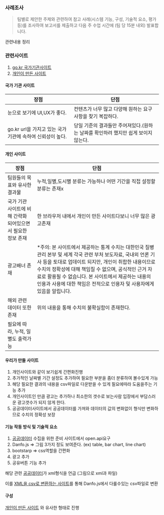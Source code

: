 ### 사례조사

>팀별로 제안한 주제와 관련하여 참고 사례(시스템 기능, 구성, 기술적 요소, 평가 등)를 조사하여 보고서를 제출하고 다음 주 수업 시간에 (팀 당 15분 내외) 발표합니다.
 

관련내용 정리

### 관련사이트
1. [go.kr 국가기관사이트](http://ncov.mohw.go.kr/bdBoardList_Real.do?brdId=1&brdGubun=13&ncvContSeq=&contSeq=&board_id=&gubun=)
2. [개인이 만든 사이트](https://coronaboard.kr/)

#### 국가 기관 사이트

|장점|단점|
|------|---
|눈으로 보기에 UI,UX가 좋다.| 컨텐츠가 너무 많고 다양해 원하는 요구사항을 찾기 복잡하다.
|go.kr url을 가지고 있는 국가기관에 속하여 신뢰성이 높다.|당일 기준의 결과들만 주어져있다.(원하는 날짜를 확인하려 했지만 쉽게 보이지않는다.


#### 개인 사이트
|장점|단점|
|------|---|
|팀원들의 목표와 유사한 결과물| 누적,일별,도시별 분류는 가능하나 어떤 기간을 직접 설정할 분류는 존재x
|국가 기관 사이트에 비해 간략화 되어있으면서 필요한 정보 존재|한 브라우저 내에서 개인이 만든 사이트다보니 너무 많은 광고존재
|광고배너 존재|*주의: 본 사이트에서 제공하는 통계 수치는 대한민국 질병관리 본부 및 세계 각국 관련 부처 보도자료, 국내외 언론 기사 등을 토대로 업데이트 되지만, 개인이 취합한 내용이므로 수치의 정확성에 대해 책임질 수 없으며, 공식적인 근거 자료로 활용될 수 없습니다. 본 사이트에서 제공하는 내용의 인용과 사용에 대한 책임은 전적으로 인용자 및 사용자에게 있음을 알립니다.|
|해외 관련 데이터 또한 존재|위의 내용을 통해 수치의 불확실함이 존재한다.|
|필요에 따라, 누적, 일별도 출력가능||


#### 우리가 만들 사이트

1. 개인사이트와 같이 보기쉽게 간편화진행
2. 추가적인 날짜별 기간 설정도 추가하여 필요한 부분을 좀더 분류하여 볼수있게 가능
3. 해당 필요한 결과의 내용을 csv파일로 다운받을 수 있게 필요에따라 도움을주는 기능 추가
4. 개인사이트인 만큼 광고는 추가하나 최소한의 갯수로 보는사람 입장에서 부담스러운 광고갯수가 되지 않게 한다.
5. 공공데이터사이트에서 공공데이터를 가져와 데이터의 값의 변화없이 형식만 변화하므로 수치의 정확성 보장

#### 기능 작동 방식 및 기술적 요소
1. [공공데이터](https://www.data.go.kr/) 수집을 위한 준비 사이트에서 open.api요구
2. Danfo.js => 그림 3가지 정도 보여준다. (ex) table, bar chart, line chart)
3. bootstarp => css역할을 간편화 
4. 광고 추가
5. 공유버튼 기능 추가

해당 관련 [공공데이터](https://www.data.go.kr/data/15043378/openapi.do)가 xml형식을 언급
(그림으로 xml과 파일)

이를 [XML을 csv로 변환하는 사이트](https://json-csv.com/xml)를 통해 Danfo.js에서 다룰수있는 csv파일로 변환 

#### 구성

[개인이 만든 사이트](https://coronaboard.kr/) 와 유사한 형태로 진행 


